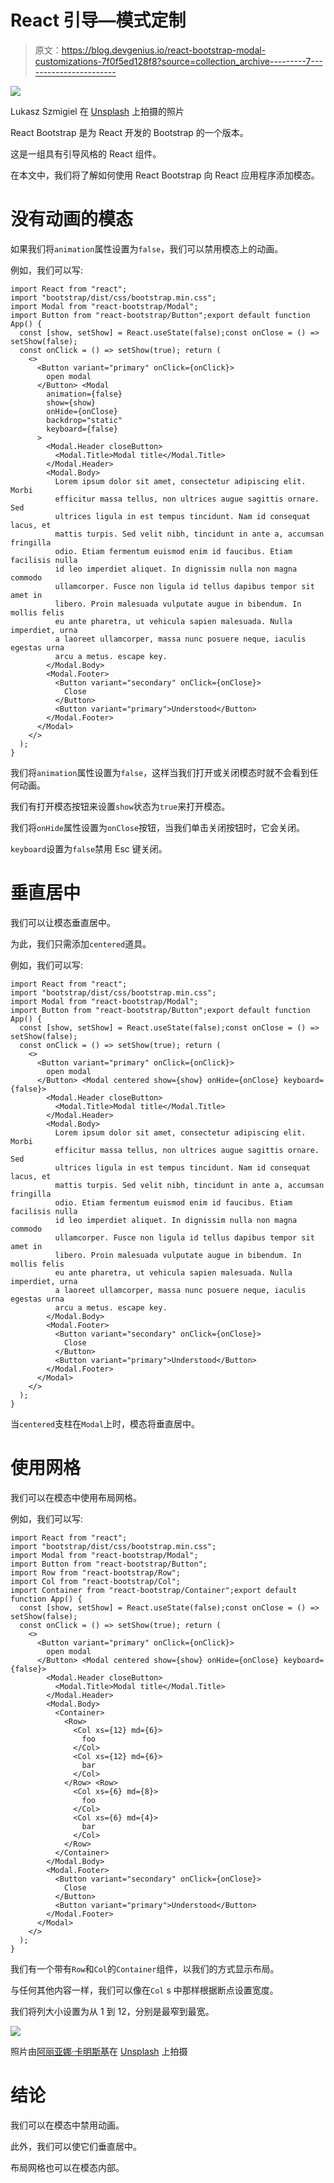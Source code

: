 # React 引导—模式定制

> 原文：<https://blog.devgenius.io/react-bootstrap-modal-customizations-7f0f5ed128f8?source=collection_archive---------7----------------------->

![](img/ec529be4c8fb7db5f567cebbd3e81b84.png)

Lukasz Szmigiel 在 [Unsplash](https://unsplash.com?utm_source=medium&utm_medium=referral) 上拍摄的照片

React Bootstrap 是为 React 开发的 Bootstrap 的一个版本。

这是一组具有引导风格的 React 组件。

在本文中，我们将了解如何使用 React Bootstrap 向 React 应用程序添加模态。

# 没有动画的模态

如果我们将`animation`属性设置为`false`，我们可以禁用模态上的动画。

例如，我们可以写:

```
import React from "react";
import "bootstrap/dist/css/bootstrap.min.css";
import Modal from "react-bootstrap/Modal";
import Button from "react-bootstrap/Button";export default function App() {
  const [show, setShow] = React.useState(false);const onClose = () => setShow(false);
  const onClick = () => setShow(true); return (
    <>
      <Button variant="primary" onClick={onClick}>
        open modal
      </Button> <Modal
        animation={false}
        show={show}
        onHide={onClose}
        backdrop="static"
        keyboard={false}
      >
        <Modal.Header closeButton>
          <Modal.Title>Modal title</Modal.Title>
        </Modal.Header>
        <Modal.Body>
          Lorem ipsum dolor sit amet, consectetur adipiscing elit. Morbi
          efficitur massa tellus, non ultrices augue sagittis ornare. Sed
          ultrices ligula in est tempus tincidunt. Nam id consequat lacus, et
          mattis turpis. Sed velit nibh, tincidunt in ante a, accumsan fringilla
          odio. Etiam fermentum euismod enim id faucibus. Etiam facilisis nulla
          id leo imperdiet aliquet. In dignissim nulla non magna commodo
          ullamcorper. Fusce non ligula id tellus dapibus tempor sit amet in
          libero. Proin malesuada vulputate augue in bibendum. In mollis felis
          eu ante pharetra, ut vehicula sapien malesuada. Nulla imperdiet, urna
          a laoreet ullamcorper, massa nunc posuere neque, iaculis egestas urna
          arcu a metus. escape key.
        </Modal.Body>
        <Modal.Footer>
          <Button variant="secondary" onClick={onClose}>
            Close
          </Button>
          <Button variant="primary">Understood</Button>
        </Modal.Footer>
      </Modal>
    </>
  );
}
```

我们将`animation`属性设置为`false`，这样当我们打开或关闭模态时就不会看到任何动画。

我们有打开模态按钮来设置`show`状态为`true`来打开模态。

我们将`onHide`属性设置为`onClose`按钮，当我们单击关闭按钮时，它会关闭。

`keyboard`设置为`false`禁用 Esc 键关闭。

# 垂直居中

我们可以让模态垂直居中。

为此，我们只需添加`centered`道具。

例如，我们可以写:

```
import React from "react";
import "bootstrap/dist/css/bootstrap.min.css";
import Modal from "react-bootstrap/Modal";
import Button from "react-bootstrap/Button";export default function App() {
  const [show, setShow] = React.useState(false);const onClose = () => setShow(false);
  const onClick = () => setShow(true); return (
    <>
      <Button variant="primary" onClick={onClick}>
        open modal
      </Button> <Modal centered show={show} onHide={onClose} keyboard={false}>
        <Modal.Header closeButton>
          <Modal.Title>Modal title</Modal.Title>
        </Modal.Header>
        <Modal.Body>
          Lorem ipsum dolor sit amet, consectetur adipiscing elit. Morbi
          efficitur massa tellus, non ultrices augue sagittis ornare. Sed
          ultrices ligula in est tempus tincidunt. Nam id consequat lacus, et
          mattis turpis. Sed velit nibh, tincidunt in ante a, accumsan fringilla
          odio. Etiam fermentum euismod enim id faucibus. Etiam facilisis nulla
          id leo imperdiet aliquet. In dignissim nulla non magna commodo
          ullamcorper. Fusce non ligula id tellus dapibus tempor sit amet in
          libero. Proin malesuada vulputate augue in bibendum. In mollis felis
          eu ante pharetra, ut vehicula sapien malesuada. Nulla imperdiet, urna
          a laoreet ullamcorper, massa nunc posuere neque, iaculis egestas urna
          arcu a metus. escape key.
        </Modal.Body>
        <Modal.Footer>
          <Button variant="secondary" onClick={onClose}>
            Close
          </Button>
          <Button variant="primary">Understood</Button>
        </Modal.Footer>
      </Modal>
    </>
  );
}
```

当`centered`支柱在`Modal`上时，模态将垂直居中。

# 使用网格

我们可以在模态中使用布局网格。

例如，我们可以写:

```
import React from "react";
import "bootstrap/dist/css/bootstrap.min.css";
import Modal from "react-bootstrap/Modal";
import Button from "react-bootstrap/Button";
import Row from "react-bootstrap/Row";
import Col from "react-bootstrap/Col";
import Container from "react-bootstrap/Container";export default function App() {
  const [show, setShow] = React.useState(false);const onClose = () => setShow(false);
  const onClick = () => setShow(true); return (
    <>
      <Button variant="primary" onClick={onClick}>
        open modal
      </Button> <Modal centered show={show} onHide={onClose} keyboard={false}>
        <Modal.Header closeButton>
          <Modal.Title>Modal title</Modal.Title>
        </Modal.Header>
        <Modal.Body>
          <Container>
            <Row>
              <Col xs={12} md={6}>
                foo
              </Col>
              <Col xs={12} md={6}>
                bar
              </Col>
            </Row> <Row>
              <Col xs={6} md={8}>
                foo
              </Col>
              <Col xs={6} md={4}>
                bar
              </Col>
            </Row>
          </Container>
        </Modal.Body>
        <Modal.Footer>
          <Button variant="secondary" onClick={onClose}>
            Close
          </Button>
          <Button variant="primary">Understood</Button>
        </Modal.Footer>
      </Modal>
    </>
  );
}
```

我们有一个带有`Row`和`Col`的`Container`组件，以我们的方式显示布局。

与任何其他内容一样，我们可以像在`Col` s 中那样根据断点设置宽度。

我们将列大小设置为从 1 到 12，分别是最窄到最宽。

![](img/40f84c2b212c62373efa71b617396569.png)

照片由[阿丽亚娜·卡明斯基](https://unsplash.com/@arianka?utm_source=medium&utm_medium=referral)在 [Unsplash](https://unsplash.com?utm_source=medium&utm_medium=referral) 上拍摄

# 结论

我们可以在模态中禁用动画。

此外，我们可以使它们垂直居中。

布局网格也可以在模态内部。